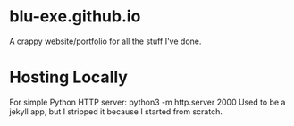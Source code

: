 # blu-exe.github.io
A crappy website/portfolio for all the stuff I've done. 

# Hosting Locally
For simple Python HTTP server: python3 -m http.server 2000
Used to be a jekyll app, but I stripped it because I started from scratch.
